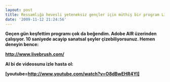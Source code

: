 ```yaml
---
layout: post
title: Ressamlığa hevesli yeteneksiz gençler için müthiş bir program LiveBrush
date: '2009-11-12 21:24:56'
---
```


<strong>Geçen gün keşfettim programı çok da beğendim. Adobe AIR üzerinden çalışıyor. 10 saniyede acayip sanatsal şeyler çizebiliyorsunuz. Hemen deneyin bence:</strong>

<strong><a href="http://www.livebrush.com/">http://www.livebrush.com/</a></strong>

<strong>Al bi de videosunu izle hasta ol:</strong>

<strong>[youtube=http://www.youtube.com/watch?v=O8dBwEHR4YI]
</strong>

<strong>
</strong>